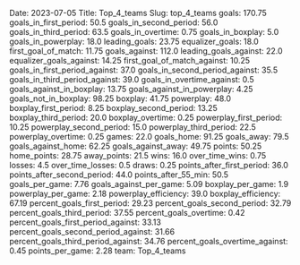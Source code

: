 Date: 2023-07-05
Title: Top_4_teams
Slug: top_4_teams
goals: 170.75
goals_in_first_period: 50.5
goals_in_second_period: 56.0
goals_in_third_period: 63.5
goals_in_overtime: 0.75
goals_in_boxplay: 5.0
goals_in_powerplay: 18.0
leading_goals: 23.75
equalizer_goals: 18.0
first_goal_of_match: 11.75
goals_against: 112.0
leading_goals_against: 22.0
equalizer_goals_against: 14.25
first_goal_of_match_against: 10.25
goals_in_first_period_against: 37.0
goals_in_second_period_against: 35.5
goals_in_third_period_against: 39.0
goals_in_overtime_against: 0.5
goals_against_in_boxplay: 13.75
goals_against_in_powerplay: 4.25
goals_not_in_boxplay: 98.25
boxplay: 41.75
powerplay: 48.0
boxplay_first_period: 8.25
boxplay_second_period: 13.25
boxplay_third_period: 20.0
boxplay_overtime: 0.25
powerplay_first_period: 10.25
powerplay_second_period: 15.0
powerplay_third_period: 22.5
powerplay_overtime: 0.25
games: 22.0
goals_home: 91.25
goals_away: 79.5
goals_against_home: 62.25
goals_against_away: 49.75
points: 50.25
home_points: 28.75
away_points: 21.5
wins: 16.0
over_time_wins: 0.75
losses: 4.5
over_time_losses: 0.5
draws: 0.25
points_after_first_period: 36.0
points_after_second_period: 44.0
points_after_55_min: 50.5
goals_per_game: 7.76
goals_against_per_game: 5.09
boxplay_per_game: 1.9
powerplay_per_game: 2.18
powerplay_efficiency: 39.0
boxplay_efficiency: 67.19
percent_goals_first_period: 29.23
percent_goals_second_period: 32.79
percent_goals_third_period: 37.55
percent_goals_overtime: 0.42
percent_goals_first_period_against: 33.13
percent_goals_second_period_against: 31.66
percent_goals_third_period_against: 34.76
percent_goals_overtime_against: 0.45
points_per_game: 2.28
team: Top_4_teams
